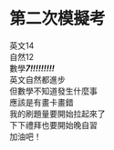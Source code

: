 # 第二次模擬考
英文14  
自然12  
數學***7!!!!!!!!!***   
英文自然都進步  
但數學不知道發生什麼事  
應該是有畫卡畫錯  
我的刷題量要開始拉起來了  
下下禮拜也要開始晚自習  
加油吧！  

